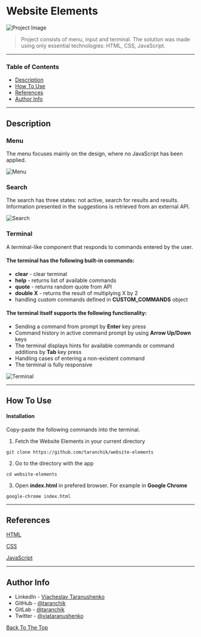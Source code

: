 # Website Elements

![Project Image](https://i.imgur.com/qjbH9pG.png)

> Project consists of menu, input and terminal. The solution was made using only essential technologies: HTML, CSS, JavaScript.

---

### Table of Contents

- [Description](#description)
- [How To Use](#how-to-use)
- [References](#references)
- [Author Info](#author-info)

---

## Description

### Menu

The menu focuses mainly on the design, where no JavaScript has been applied.

![Menu](https://i.imgur.com/EHBcYpU.jpeg)

### Search

The search has three states: not active, search for results and results. Information presented in the suggestions is retrieved from an external API.

![Search](https://i.imgur.com/yc6hlc4.jpeg)

### Terminal

A terminal-like component that responds to commands entered by the user.

#### The terminal has the following built-in commands:

- **clear** - clear terminal
- **help** - returns list of available commands
- **quote** - returns random quote from API
- **double X** - returns the result of multiplying X by 2
- handling custom commands defined in **CUSTOM_COMMANDS** object

#### The terminal itself supports the following functionality:

- Sending a command from prompt by **Enter** key press
- Command history in active command prompt by using **Arrow Up/Down** keys
- The terminal displays hints for available commands or command additions by **Tab** key press
- Handling cases of entering a non-existent command
- The terminal is fully responsive

![Terminal](https://i.imgur.com/1qe3KXC.png)

---

## How To Use

#### Installation

Copy-paste the following commands into the terminal.

1. Fetch the Website Elements in your current directory

```
git clone https://github.com/taranchik/website-elements
```

2. Go to the directory with the app

```
cd website-elements
```

3. Open **index.html** in prefered browser. For example in **Google Chrome**

```
google-chrome index.html
```

---

## References

[HTML](https://developer.mozilla.org/en-US/docs/Web/HTML)

[CSS](https://developer.mozilla.org/en-US/docs/Web/CSS)

[JavaScript](https://developer.mozilla.org/en-US/docs/Web/JavaScript)

---

## Author Info

- LinkedIn - [Viacheslav Taranushenko](https://www.linkedin.com/in/viacheslav-taranushenko-727466187/)
- GitHub - [@taranchik](https://github.com/taranchik)
- GitLab - [@taranchik](https://gitlab.com/taranchik)
- Twitter - [@viataranushenko](https://twitter.com/viataranushenko)

[Back To The Top](#website-elements)
